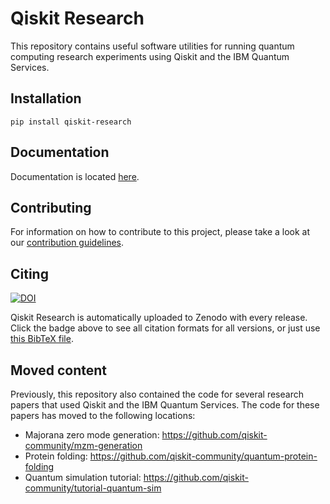 # Qiskit Research

This repository contains useful software utilities for running quantum computing research experiments using Qiskit and the IBM Quantum Services.

## Installation

    pip install qiskit-research

## Documentation

Documentation is located [here](https://qiskit-community.github.io/qiskit-research/).

## Contributing

For information on how to contribute to this project, please take a look at our [contribution guidelines](CONTRIBUTING.md).

## Citing

[![DOI](https://zenodo.org/badge/498756635.svg)](https://zenodo.org/badge/latestdoi/498756635)

Qiskit Research is automatically uploaded to Zenodo with every release. Click the badge above to see all citation formats for all versions, or just use [this BibTeX file](CITATION.bib).

## Moved content

Previously, this repository also contained the code for several research papers that used Qiskit and the IBM Quantum Services. The code for these papers has moved to the following locations:

- Majorana zero mode generation: <https://github.com/qiskit-community/mzm-generation>
- Protein folding: <https://github.com/qiskit-community/quantum-protein-folding>
- Quantum simulation tutorial: <https://github.com/qiskit-community/tutorial-quantum-sim>
